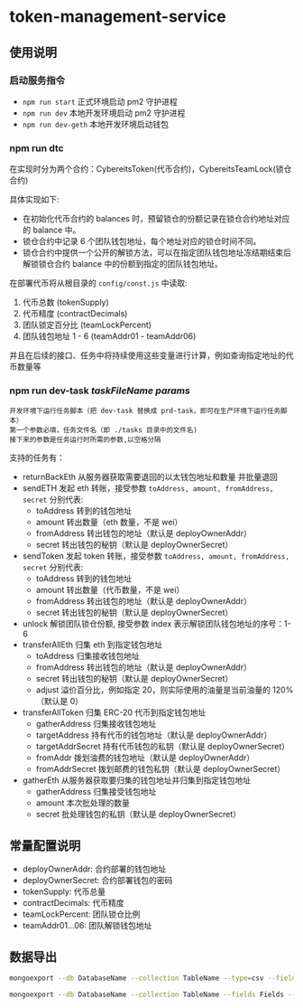 # token-management-service

## 使用说明

### 启动服务指令

- `npm run start` 正式环境启动 pm2 守护进程
- `npm run dev` 本地开发环境启动 pm2 守护进程
- `npm run dev-geth` 本地开发环境启动钱包

### npm run dtc

在实现时分为两个合约：CybereitsToken(代币合约)，CybereitsTeamLock(锁仓合约)

具体实现如下:

- 在初始化代币合约的 balances 时，预留锁仓的份额记录在锁仓合约地址对应的 balance 中。
- 锁仓合约中记录 6 个团队钱包地址，每个地址对应的锁仓时间不同。
- 锁仓合约中提供一个公开的解锁方法，可以在指定团队钱包地址冻结期结束后解锁锁仓合约 balance 中的份额到指定的团队钱包地址。

在部署代币将从根目录的 `config/const.js` 中读取:

1. 代币总数 (tokenSupply)
2. 代币精度 (contractDecimals)
3. 团队锁定百分比 (teamLockPercent)
4. 团队钱包地址 1 - 6 (teamAddr01 - teamAddr06)

并且在后续的接口、任务中将持续使用这些变量进行计算，例如查询指定地址的代币数量等

### npm run dev-task _taskFileName_ _params_

    开发环境下运行任务脚本（把 dev-task 替换成 prd-task，即可在生产环境下运行任务脚本）
    第一个参数必填，任务文件名（即 ./tasks 目录中的文件名)
    接下来的参数是任务运行时所需的参数,以空格分隔

支持的任务有：

- returnBackEth 从服务器获取需要退回的以太钱包地址和数量 并批量退回
- sendETH 发起 eth 转账，接受参数 `toAddress, amount, fromAddress, secret` 分别代表:
  - toAddress 转到的钱包地址
  - amount 转出数量（eth 数量，不是 wei）
  - fromAddress 转出钱包的地址（默认是 deployOwnerAddr）
  - secret 转出钱包的秘钥（默认是 deployOwnerSecret）
- sendToken 发起 token 转账，接受参数 `toAddress, amount, fromAddress, secret` 分别代表:
  - toAddress 转到的钱包地址
  - amount 转出数量（代币数量，不是 wei）
  - fromAddress 转出钱包的地址（默认是 deployOwnerAddr）
  - secret 转出钱包的秘钥（默认是 deployOwnerSecret）
- unlock 解锁团队锁仓份额, 接受参数 index 表示解锁团队钱包地址的序号：1-6
- transferAllEth 归集 eth 到指定钱包地址
  - toAddress 归集接收钱包地址
  - fromAddress 转出钱包的地址（默认是 deployOwnerAddr）
  - secret 转出钱包的秘钥（默认是 deployOwnerSecret）
  - adjust 溢价百分比，例如指定 20，则实际使用的油量是当前油量的 120%（默认是 0）
- transferAllToken 归集 ERC-20 代币到指定钱包地址
  - gatherAddress 归集接收钱包地址
  - targetAddress 持有代币的钱包地址（默认是 deployOwnerAddr）
  - targetAddrSecret 持有代币钱包的私钥（默认是 deployOwnerSecret）
  - fromAddr 拨划油费的钱包地址（默认是 deployOwnerAddr）
  - fromAddrSecret 拨划邮费的钱包私钥（默认是 deployOwnerSecret）
- gatherEth 从服务器获取要归集的钱包地址并归集到指定钱包地址
  - gatherAddress 归集接受钱包地址
  - amount 本次批处理的数量
  - secret 批处理钱包的私钥（默认是 deployOwnerSecret）

## 常量配置说明

- deployOwnerAddr: 合约部署的钱包地址
- deployOwnerSecret: 合约部署钱包的密码
- tokenSupply: 代币总量
- contractDecimals: 代币精度
- teamLockPercent: 团队锁仓比例
- teamAddr01...06: 团队解锁钱包地址

## 数据导出

```bash
mongoexport --db DatabaseName --collection TableName --type=csv --fields Fields --out OutFilename.csv

mongoexport --db DatabaseName --collection TableName --fields Fields --out OutFilename.json
```
